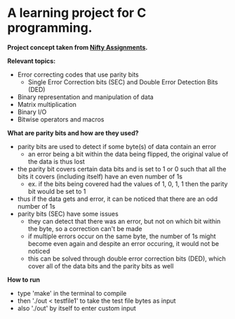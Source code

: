 # A learning project for C programming.

<strong>Project concept taken from [Nifty Assignments](http://nifty.stanford.edu/2011/hansen-hamming-codes/).</strong>


<strong>Relevant topics:</strong>

  - Error correcting codes that use parity bits
    - Single Error Correction bits (SEC) and Double Error Detection Bits (DED)
  - Binary representation and manipulation of data
  - Matrix multiplication
  - Binary I/O
  - Bitwise operators and macros


<strong>What are parity bits and how are they used?</strong>

  - parity bits are used to detect if some byte(s) of data contain an error
    - an error being a bit within the data being flipped, the original value of the data is thus lost
  - the parity bit covers certain data bits and is set to 1 or 0 such that all the bits it covers (including itself) have an even number of 1s
    - ex. if the bits being covered had the values of 1, 0, 1, 1 then the parity bit would be set to 1
  - thus if the data gets and error, it can be noticed that there are an odd number of 1s
  - parity bits (SEC) have some issues
    - they can detect that there was an error, but not on which bit within the byte, so a correction can't be made
    - if multiple errors occur on the same byte, the number of 1s might become even again and despite an error occuring, it would not be noticed
    - this can be solved through double error correction bits (DED), which cover all of the data bits and the parity bits as well


<strong>How to run</strong>

  - type 'make' in the terminal to compile
  - then './out < testfile1' to take the test file bytes as input
  - also './out' by itself to enter custom input

